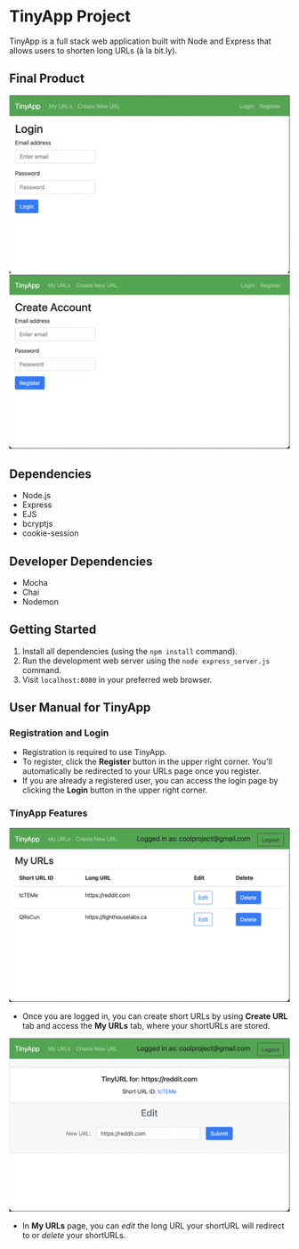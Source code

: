 # TinyApp Project

TinyApp is a full stack web application built with Node and Express that allows users to shorten long URLs (à la bit.ly).

## Final Product

<img alt="login-page" src="https://github.com/oguzcantasci/tinyapp/blob/main/docs/login-page.png?raw=true">

<img alt="registration-page" src="https://github.com/oguzcantasci/tinyapp/blob/main/docs/registration-page.png?raw=true">


## Dependencies

- Node.js
- Express
- EJS
- bcryptjs
- cookie-session

## Developer Dependencies

- Mocha
- Chai
- Nodemon

## Getting Started

1) Install all dependencies (using the `npm install` command).
2) Run the development web server using the `node express_server.js` command.
3) Visit `localhost:8080` in your preferred web browser.

## User Manual for TinyApp

### Registration and Login

- Registration is required to use TinyApp. 
- To register, click the **Register** button in the upper right corner. You'll automatically be redirected to your URLs page once you register.
- If you are already a registered user, you can access the login page by clicking the **Login** button in the upper right corner.

### TinyApp Features

<img alt="myURLs-page" src="https://github.com/oguzcantasci/tinyapp/blob/main/docs/myUrls-page.png?raw=true">

- Once you are logged in, you can create short URLs by using **Create URL** tab and access the **My URLs** tab, where your shortURLs are stored.


<img alt="edit-page" src="https://github.com/oguzcantasci/tinyapp/blob/main/docs/edit-page.png?raw=true">

- In **My URLs** page, you can *edit* the long URL your shortURL will redirect to or *delete* your shortURLs. 




